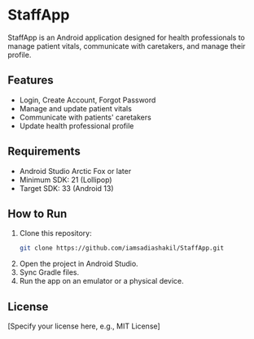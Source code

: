 # StaffApp

StaffApp is an Android application designed for health professionals to manage patient vitals, communicate with caretakers, and manage their profile.

## Features
- Login, Create Account, Forgot Password
- Manage and update patient vitals
- Communicate with patients' caretakers
- Update health professional profile

## Requirements
- Android Studio Arctic Fox or later
- Minimum SDK: 21 (Lollipop)
- Target SDK: 33 (Android 13)

## How to Run
1. Clone this repository:
   ```bash
   git clone https://github.com/iamsadiashakil/StaffApp.git
   ```
2. Open the project in Android Studio.
3. Sync Gradle files.
4. Run the app on an emulator or a physical device.

## License
[Specify your license here, e.g., MIT License]